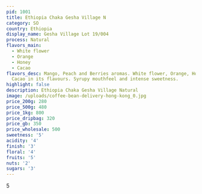 ```yaml
---
pid: 1001
title: Ethiopia Chaka Gesha Village N
category: SO
country: Ethiopia
display_name: Gesha Village Lot 19/004
process: Natural
flavors_main:
  - White flower
  - Orange
  - Honey
  - Cacao
flavors_desc: Mango, Peach and Berries aromas. White flower, Orange, Honey,
  Cacao in its flavours. Syrupy mouthfeel and intense sweetness.
highlight: false
description: Ethiopia Chaka Gesha Village Natural
image: /uploads/coffee-bean-delivery-hong-kong_0.jpg
price_200g: 280
price_500g: 480
price_1kg: 800
price_dripbag: 320
price_gb: 350
price_wholesale: 500
sweetness: '5'
acidity: '4'
finish: '3'
floral: '4'
fruits: '5'
nuts: '2'
sugars: '3'
---
```


5
